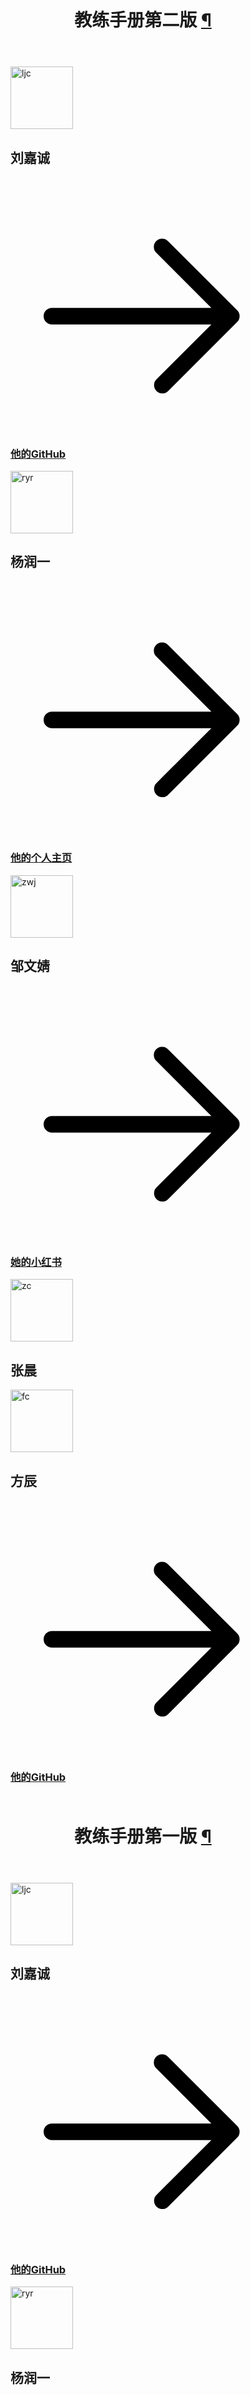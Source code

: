 <style>
@media screen and (min-width: 76.1875em){
    body > div.md-container > main > div > div.md-sidebar.md-sidebar--primary{
        display: none;
    }
}

.md-content__inner {
  padding: 0.2rem 0;
}


</style>

<div class="md-content__inner"> 
  <header class="md-typeset"> 
    <h1 id="what-our-users-say"> 教练手册第二版 <a href="https://github.com/BITYYS/Instructor-Manual/releases" class="headerlink" title="Permanent link"> ¶ </a> 
    </h1> 
  </header> 

  <div class="mdx-users"> 

  <figure class="mdx-users__testimonial"> 
    <img src="/img/contributor/ljc.jpg" alt="ljc" loading="lazy" width="100" height="100"> 
    <figcaption class="md-typeset"> 
      <h2>刘嘉诚</h2> 
      <h3> 
      <a href="https://github.com/rm-rf-me">
        <span class="twemoji"><svg xmlns="http://www.w3.org/2000/svg" viewBox="0 0 24 24"><path fill-rule="evenodd" d="M13.22 19.03a.75.75 0 0 0 1.06 0l6.25-6.25a.75.75 0 0 0 0-1.06l-6.25-6.25a.75.75 0 1 0-1.06 1.06l4.97 4.97H3.75a.75.75 0 0 0 0 1.5h14.44l-4.97 4.97a.75.75 0 0 0 0 1.06z"></path></svg></span>
          他的GitHub
      </a> 
      </h3> 
      <!-- <hr>  -->
    </figcaption> 
  </figure> 

  <figure class="mdx-users__testimonial"> 
    <img src="/img/contributor/yry.jpg" alt="ryr" loading="lazy" width="100" height="100"> 
    <figcaption class="md-typeset"> 
      <h2>杨润一</h2> 
      <h3> 
        <a href="https://runyiyang.github.io/">
        <span class="twemoji"><svg xmlns="http://www.w3.org/2000/svg" viewBox="0 0 24 24"><path fill-rule="evenodd" d="M13.22 19.03a.75.75 0 0 0 1.06 0l6.25-6.25a.75.75 0 0 0 0-1.06l-6.25-6.25a.75.75 0 1 0-1.06 1.06l4.97 4.97H3.75a.75.75 0 0 0 0 1.5h14.44l-4.97 4.97a.75.75 0 0 0 0 1.06z"></path></svg></span>
        他的个人主页
        </a> 
      </h3> 
      <!-- <hr>  -->
    </figcaption> 
  </figure> 

  <figure class="mdx-users__testimonial"> 
    <img src="/img/contributor/zwj.jpg" alt="zwj" loading="lazy" width="100" height="100"> 
    <figcaption class="md-typeset"> 
      <h2>邹文婧</h2> 
      <h3> 
        <a href="https://www.xiaohongshu.com/user/profile/590548ce6a6a69521083fa80">
        <span class="twemoji"><svg xmlns="http://www.w3.org/2000/svg" viewBox="0 0 24 24"><path fill-rule="evenodd" d="M13.22 19.03a.75.75 0 0 0 1.06 0l6.25-6.25a.75.75 0 0 0 0-1.06l-6.25-6.25a.75.75 0 1 0-1.06 1.06l4.97 4.97H3.75a.75.75 0 0 0 0 1.5h14.44l-4.97 4.97a.75.75 0 0 0 0 1.06z"></path></svg></span>
        她的小红书
        </a> 
      </h3> 
      <!-- <hr>  -->
    </figcaption> 
  </figure> 

  <figure class="mdx-users__testimonial"> 
    <img src="/img/contributor/zc.jpg" alt="zc" loading="lazy" width="100" height="100"> 
    <figcaption class="md-typeset"> 
      <h2>张晨</h2> 
      <!-- <hr>  -->
    </figcaption> 
  </figure> 


  </div> 

  <div class="mdx-users"> 

  <figure class="mdx-users__testimonial"> 
    <img src="/img/contributor/fc.jpg" alt="fc" loading="lazy" width="100" height="100"> 
    <figcaption class="md-typeset"> 
      <h2>方辰</h2> 
      <h3> 
        <a href="https://github.com/Aequatio-Space">
        <span class="twemoji"><svg xmlns="http://www.w3.org/2000/svg" viewBox="0 0 24 24"><path fill-rule="evenodd" d="M13.22 19.03a.75.75 0 0 0 1.06 0l6.25-6.25a.75.75 0 0 0 0-1.06l-6.25-6.25a.75.75 0 1 0-1.06 1.06l4.97 4.97H3.75a.75.75 0 0 0 0 1.5h14.44l-4.97 4.97a.75.75 0 0 0 0 1.06z"></path></svg></span>
        他的GitHub
        </a> 
      </h3> 
      <!-- <hr>  -->
    </figcaption> 
  </figure> 

  <figure class="mdx-users__testimonial"> 
    
  </figure> 

  <figure class="mdx-users__testimonial"> 
    
  </figure> 

  <figure class="mdx-users__testimonial"> 
    
  </figure> 


  </div> 

 
</div>

<div class="md-content__inner"> 
  <header class="md-typeset"> 
    <h1 id="what-our-users-say"> 教练手册第一版 <a href="https://github.com/BITYYS/Instructor-Manual/releases/tag/v1.0" class="headerlink" title="Permanent link"> ¶ </a> 
    </h1> 
  </header> 

  <div class="mdx-users"> 
    <figure class="mdx-users__testimonial"> 
    <img src="/img/contributor/ljc.jpg" alt="ljc" loading="lazy" width="100" height="100"> 
    <figcaption class="md-typeset"> 
      <h2>刘嘉诚</h2> 
      <h3> 
      <a href="https://github.com/rm-rf-me">
        <span class="twemoji"><svg xmlns="http://www.w3.org/2000/svg" viewBox="0 0 24 24"><path fill-rule="evenodd" d="M13.22 19.03a.75.75 0 0 0 1.06 0l6.25-6.25a.75.75 0 0 0 0-1.06l-6.25-6.25a.75.75 0 1 0-1.06 1.06l4.97 4.97H3.75a.75.75 0 0 0 0 1.5h14.44l-4.97 4.97a.75.75 0 0 0 0 1.06z"></path></svg></span>
          他的GitHub
      </a> 
      </h3> 
      <!-- <hr>  -->
    </figcaption> 
  </figure> 

  <figure class="mdx-users__testimonial"> 
    <img src="/img/contributor/yry.jpg" alt="ryr" loading="lazy" width="100" height="100"> 
    <figcaption class="md-typeset"> 
      <h2>杨润一</h2> 
      <h3> 
        <a href="https://runyiyang.github.io/">
        <span class="twemoji"><svg xmlns="http://www.w3.org/2000/svg" viewBox="0 0 24 24"><path fill-rule="evenodd" d="M13.22 19.03a.75.75 0 0 0 1.06 0l6.25-6.25a.75.75 0 0 0 0-1.06l-6.25-6.25a.75.75 0 1 0-1.06 1.06l4.97 4.97H3.75a.75.75 0 0 0 0 1.5h14.44l-4.97 4.97a.75.75 0 0 0 0 1.06z"></path></svg></span>
        他的个人主页
        </a> 
      </h3> 
      <!-- <hr>  -->
    </figcaption> 
  </figure> 

  <figure class="mdx-users__testimonial"> 
    <img src="/img/contributor/zwj.jpg" alt="zwj" loading="lazy" width="100" height="100"> 
    <figcaption class="md-typeset"> 
      <h2>邹文婧</h2> 
      <h3> 
        <a href="https://www.xiaohongshu.com/user/profile/590548ce6a6a69521083fa80">
        <span class="twemoji"><svg xmlns="http://www.w3.org/2000/svg" viewBox="0 0 24 24"><path fill-rule="evenodd" d="M13.22 19.03a.75.75 0 0 0 1.06 0l6.25-6.25a.75.75 0 0 0 0-1.06l-6.25-6.25a.75.75 0 1 0-1.06 1.06l4.97 4.97H3.75a.75.75 0 0 0 0 1.5h14.44l-4.97 4.97a.75.75 0 0 0 0 1.06z"></path></svg></span>
        她的小红书
        </a> 
      </h3> 
      <!-- <hr>  -->
    </figcaption> 
  </figure> 

  <figure class="mdx-users__testimonial"> 
    <img src="/img/contributor/zxy.jpg" alt="zxy" loading="lazy" width="100" height="100"> 
    <figcaption class="md-typeset"> 
      <h2>曾熙玥</h2> 
      <!-- <hr>  -->
    </figcaption> 
  </figure> 


  </div> 

</div>

<div class="md-content__inner"> 
  <header class="md-typeset"> 
    <h1 id="what-our-users-say"> 网站及仓库维护（出锅找他们） <a href="https://github.com/BITYYS" class="headerlink" title="Permanent link"> ¶ </a> 
    </h1> 
  </header> 

  <div class="mdx-users"> 

  <figure class="mdx-users__testimonial"> 
    <img src="/img/contributor/ljc.jpg" alt="ljc" loading="lazy" width="100" height="100"> 
    <figcaption class="md-typeset"> 
      <h2>刘嘉诚</h2> 
      <h3> 
      <a href="https://github.com/rm-rf-me">
        <span class="twemoji"><svg xmlns="http://www.w3.org/2000/svg" viewBox="0 0 24 24"><path fill-rule="evenodd" d="M13.22 19.03a.75.75 0 0 0 1.06 0l6.25-6.25a.75.75 0 0 0 0-1.06l-6.25-6.25a.75.75 0 1 0-1.06 1.06l4.97 4.97H3.75a.75.75 0 0 0 0 1.5h14.44l-4.97 4.97a.75.75 0 0 0 0 1.06z"></path></svg></span>
          他的GitHub
      </a> 
      </h3> 
      <!-- <hr>  -->
      <h3>Github仓库维护</h3> 
      <h3>教练手册网站搭建及维护</h3> 
      <h3>社团网站开发</h3> 
    </figcaption> 
  </figure> 

  <figure class="mdx-users__testimonial"> 
    <img src="/img/contributor/yry.jpg" alt="ryr" loading="lazy" width="100" height="100"> 
    <figcaption class="md-typeset"> 
      <h2>杨润一</h2> 
      <h3> 
        <a href="https://runyiyang.github.io/">
        <span class="twemoji"><svg xmlns="http://www.w3.org/2000/svg" viewBox="0 0 24 24"><path fill-rule="evenodd" d="M13.22 19.03a.75.75 0 0 0 1.06 0l6.25-6.25a.75.75 0 0 0 0-1.06l-6.25-6.25a.75.75 0 1 0-1.06 1.06l4.97 4.97H3.75a.75.75 0 0 0 0 1.5h14.44l-4.97 4.97a.75.75 0 0 0 0 1.06z"></path></svg></span>
        他的个人主页
        </a> 
      </h3> 
      <!-- <hr>  -->
      <h3>Github仓库维护</h3> 
      <h3>社团网站开发</h3> 
    </figcaption> 
  </figure> 

<figure class="mdx-users__testimonial"> 
    <img src="/img/contributor/fc.jpg" alt="fc" loading="lazy" width="100" height="100"> 
    <figcaption class="md-typeset"> 
      <h2>方辰</h2> 
      <h3> 
        <a href="https://github.com/Aequatio-Space">
        <span class="twemoji"><svg xmlns="http://www.w3.org/2000/svg" viewBox="0 0 24 24"><path fill-rule="evenodd" d="M13.22 19.03a.75.75 0 0 0 1.06 0l6.25-6.25a.75.75 0 0 0 0-1.06l-6.25-6.25a.75.75 0 1 0-1.06 1.06l4.97 4.97H3.75a.75.75 0 0 0 0 1.5h14.44l-4.97 4.97a.75.75 0 0 0 0 1.06z"></path></svg></span>
        他的GitHub
        </a> 
      </h3> 
      <!-- <hr>  -->
      <h3>Github仓库维护</h3> 
    </figcaption> 
  </figure> 

  <figure class="mdx-users__testimonial"> 

  </figure> 


  </div> 

</div>